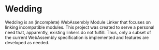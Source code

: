# Wedding

Wedding is an (incomplete) WebAssembly Module Linker that focuses on linking
incompatible modules. This project was created to serve a personal need that,
apparently, existing linkers do not fulfill. Thus, only a subset of the current
WebAssembly specification is implemented and features are developed as needed.
